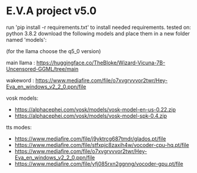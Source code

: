 # E.V.A project v5.0
run 'pip install -r requirements.txt' to install needed requirements.
tested on: python 3.8.2
download the following models and place them in a new folder named 'models':

  (for the llama choose the q5_0 version)

  main llama : https://huggingface.co/TheBloke/Wizard-Vicuna-7B-Uncensored-GGML/tree/main
  
  wakeword   : https://www.mediafire.com/file/o7xvgrvvvor2twr/Hey-Eva_en_windows_v2_2_0.ppn/file
  
  vosk models:
  - https://alphacephei.com/vosk/models/vosk-model-en-us-0.22.zip
  - https://alphacephei.com/vosk/models/vosk-model-spk-0.4.zip
  
  tts modes:
  - https://www.mediafire.com/file/j9yktrcg687tmdr/glados.pt/file
  - https://www.mediafire.com/file/stfxpjc8zaxih4w/vocoder-cpu-hq.pt/file
  - https://www.mediafire.com/file/o7xvgrvvvor2twr/Hey-Eva_en_windows_v2_2_0.ppn/file
  - https://www.mediafire.com/file/yfj085rxn2ggnng/vocoder-gpu.pt/file
